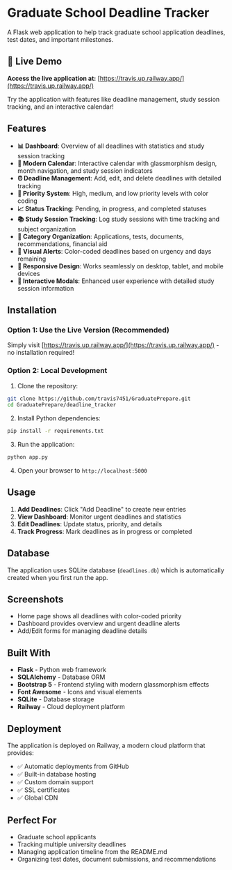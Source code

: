 # Graduate School Deadline Tracker

A Flask web application to help track graduate school application deadlines, test dates, and important milestones.

## 🚀 Live Demo
**Access the live application at:** [https://travis.up.railway.app/](https://travis.up.railway.app/)

Try the application with features like deadline management, study session tracking, and an interactive calendar!

## Features

- **📊 Dashboard**: Overview of all deadlines with statistics and study session tracking
- **📅 Modern Calendar**: Interactive calendar with glassmorphism design, month navigation, and study session indicators
- **⏰ Deadline Management**: Add, edit, and delete deadlines with detailed tracking
- **🎯 Priority System**: High, medium, and low priority levels with color coding
- **📈 Status Tracking**: Pending, in progress, and completed statuses
- **📚 Study Session Tracking**: Log study sessions with time tracking and subject organization
- **🎨 Category Organization**: Applications, tests, documents, recommendations, financial aid
- **🚨 Visual Alerts**: Color-coded deadlines based on urgency and days remaining
- **📱 Responsive Design**: Works seamlessly on desktop, tablet, and mobile devices
- **🎪 Interactive Modals**: Enhanced user experience with detailed study session information

## Installation

### Option 1: Use the Live Version (Recommended)
Simply visit [https://travis.up.railway.app/](https://travis.up.railway.app/) - no installation required!

### Option 2: Local Development
1. Clone the repository:
```bash
git clone https://github.com/travis7451/GraduatePrepare.git
cd GraduatePrepare/deadline_tracker
```

2. Install Python dependencies:
```bash
pip install -r requirements.txt
```

3. Run the application:
```bash
python app.py
```

4. Open your browser to `http://localhost:5000`

## Usage

1. **Add Deadlines**: Click "Add Deadline" to create new entries
2. **View Dashboard**: Monitor urgent deadlines and statistics
3. **Edit Deadlines**: Update status, priority, and details
4. **Track Progress**: Mark deadlines as in progress or completed

## Database

The application uses SQLite database (`deadlines.db`) which is automatically created when you first run the app.

## Screenshots

- Home page shows all deadlines with color-coded priority
- Dashboard provides overview and urgent deadline alerts
- Add/Edit forms for managing deadline details

## Built With

- **Flask** - Python web framework
- **SQLAlchemy** - Database ORM
- **Bootstrap 5** - Frontend styling with modern glassmorphism effects
- **Font Awesome** - Icons and visual elements
- **SQLite** - Database storage
- **Railway** - Cloud deployment platform

## Deployment

The application is deployed on Railway, a modern cloud platform that provides:
- ✅ Automatic deployments from GitHub
- ✅ Built-in database hosting
- ✅ Custom domain support
- ✅ SSL certificates
- ✅ Global CDN

## Perfect For

- Graduate school applicants
- Tracking multiple university deadlines
- Managing application timeline from the README.md
- Organizing test dates, document submissions, and recommendations